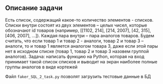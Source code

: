 ## Описание задачи

Есть список, содержащий какое-то количество элементов - списков. Списки внутри
состоят из двух элементов – целых чисел, которые обозначают id товаров
(например, [[1102, 214], [214, 2007], [42, 315], [406, 2007], ...]). Каждая пара внутри –
пара аналогов товаров. Будем считать, что если товар 1 и товар 2 - аналоги, товар
2 и товар 3 – аналоги, то и товар 1 является аналогом товара 3, даже если этой
пары нет в исходном списке (товар 1, товар 2 и товар 3 назовем группой аналогов).
Задача: написать функцию на Python, которая на вход принимает такой список
списков и выводит на экран наиболее полные группы аналогов в виде кортежей


Файл ``faker_SQL_2_task.py`` позволят загрузить тестовые данные в БД
